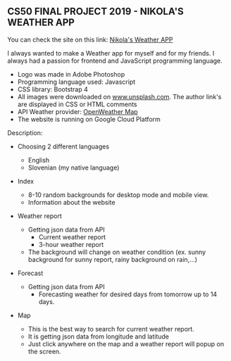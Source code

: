 ﻿## CS50 FINAL PROJECT 2019 - NIKOLA'S WEATHER APP
You can check the site on this link: [Nikola's Weather APP](https://www.nikolas-weather.com)

I always wanted to make a Weather app for myself and for my friends. I always had a passion for frontend and JavaScript programming language. 

-   Logo was made in Adobe Photoshop
-   Programming language used: Javascript
-   CSS library: Bootstrap 4
-   All images were downloaded on www.unsplash.com. The author link's are displayed in CSS or HTML comments
-   API Weather provider:  [OpenWeather Map](https://openweathermap.org/)
-   The website is running on Google Cloud Platform

Description:

- Choosing 2 different languages
	- English
	- Slovenian (my native language)

 - Index
	 - 8-10 random backgrounds for desktop mode and mobile view.
	 - Information about the website
 - Weather report
	 - Getting json data from API
		 - Current weather report
		 - 3-hour weather report
	 - The background will change on weather condition (ex. sunny background for sunny report, rainy background on rain,...)
 - Forecast
	 -	Getting json data from API
		 - Forecasting weather for desired days from tomorrow up to 		14 days.
 - Map
	 - This is the best way to search for current weather report.
	 - It is getting json data from longitude and latitude
	 - Just click anywhere on the map and a weather report will popup on the screen.

